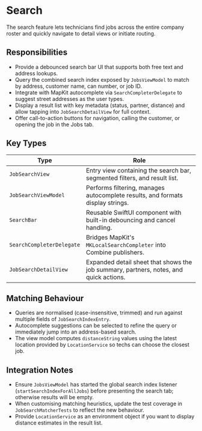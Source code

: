 # Search

The search feature lets technicians find jobs across the entire company roster and quickly navigate to detail views or initiate routing.

## Responsibilities

- Provide a debounced search bar UI that supports both free text and address lookups.
- Query the combined search index exposed by `JobsViewModel` to match by address, customer name, can number, or job ID.
- Integrate with MapKit autocomplete via `SearchCompleterDelegate` to suggest street addresses as the user types.
- Display a result list with key metadata (status, partner, distance) and allow tapping into `JobSearchDetailView` for full context.
- Offer call-to-action buttons for navigation, calling the customer, or opening the job in the Jobs tab.

## Key Types

| Type | Role |
| --- | --- |
| `JobSearchView` | Entry view containing the search bar, segmented filters, and result list. |
| `JobSearchViewModel` | Performs filtering, manages autocomplete results, and formats display strings. |
| `SearchBar` | Reusable SwiftUI component with built-in debouncing and cancel handling. |
| `SearchCompleterDelegate` | Bridges MapKit's `MKLocalSearchCompleter` into Combine publishers. |
| `JobSearchDetailView` | Expanded detail sheet that shows the job summary, partners, notes, and quick actions. |

## Matching Behaviour

- Queries are normalised (case-insensitive, trimmed) and run against multiple fields of `JobSearchIndexEntry`.
- Autocomplete suggestions can be selected to refine the query or immediately jump into an address-based search.
- The view model computes `distanceString` values using the latest location provided by `LocationService` so techs can choose the closest job.

## Integration Notes

- Ensure `JobsViewModel` has started the global search index listener (`startSearchIndexForAllJobs`) before presenting the search tab; otherwise results will be empty.
- When customising matching heuristics, update the test coverage in `JobSearchMatcherTests` to reflect the new behaviour.
- Provide `LocationService` as an environment object if you want to display distance estimates in the result list.
